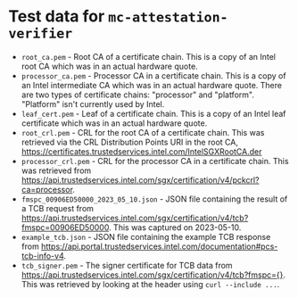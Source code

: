 # Test data for `mc-attestation-verifier`

* `root_ca.pem` - Root CA of a certificate chain. This is a copy of an Intel
  root CA which was in an actual hardware quote.
* `processor_ca.pem` - Processor CA in a certificate chain. This is a copy
  of an Intel intermediate CA which was in an actual hardware quote. There are
  two types of certificate chains: "processor" and "platform". "Platform" isn't
  currently used by Intel.
* `leaf_cert.pem` - Leaf of a certificate chain. This is a copy of an Intel
  leaf certificate which was in an actual hardware quote.
* `root_crl.pem` - CRL for the root CA of a certificate chain. This was
  retrieved via the CRL Distribution Points URI in the root CA,
  <https://certificates.trustedservices.intel.com/IntelSGXRootCA.der>
* `processor_crl.pem` - CRL for the processor CA in a certificate chain. This
  was retrieved from
  <https://api.trustedservices.intel.com/sgx/certification/v4/pckcrl?ca=processor>.
* `fmspc_00906ED50000_2023_05_10.json` - JSON file containing the result of a
  TCB request from
  <https://api.trustedservices.intel.com/sgx/certification/v4/tcb?fmspc=00906ED50000>.
  This was captured on 2023-05-10.
* `example_tcb.json` - JSON file containing the example TCB response from
  <https://api.portal.trustedservices.intel.com/documentation#pcs-tcb-info-v4>.
* `tcb_signer.pem` - The signer certificate for TCB data from
  <https://api.trustedservices.intel.com/sgx/certification/v4/tcb?fmspc={}>.
  This was retrieved by looking at the header using `curl --include ...`.
